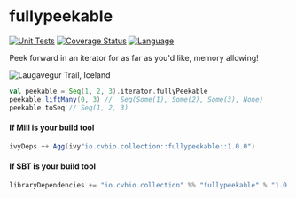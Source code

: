 # fullypeekable

[![Unit Tests](https://github.com/clintval/fullypeekable/actions/workflows/unit-tests.yml/badge.svg?branch=main)](https://github.com/clintval/fullypeekable/actions/workflows/unit-tests.yml)
[![Coverage Status](https://codecov.io/gh/clintval/fullypeekable/branch/main/graph/badge.svg)](https://codecov.io/gh/clintval/fullypeekable)
[![Language](https://img.shields.io/badge/language-scala-c22d40.svg)](https://www.scala-lang.org/)

Peek forward in an iterator for as far as you'd like, memory allowing!

![Laugavegur Trail, Iceland](.github/img/cover.jpg)

```scala
val peekable = Seq(1, 2, 3).iterator.fullyPeekable
peekable.liftMany(0, 3) //  Seq(Some(1), Some(2), Some(3), None)
peekable.toSeq // Seq(1, 2, 3)
```

#### If Mill is your build tool

```scala
ivyDeps ++ Agg(ivy"io.cvbio.collection::fullypeekable::1.0.0")
```

#### If SBT is your build tool

```scala
libraryDependencies += "io.cvbio.collection" %% "fullypeekable" % "1.0.0"
```
